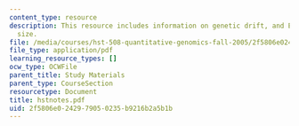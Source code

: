 ```yaml
---
content_type: resource
description: This resource includes information on genetic drift, and Effective population
  size.
file: /media/courses/hst-508-quantitative-genomics-fall-2005/2f5806e0242979050235b9216b2a5b1b_hstnotes.pdf
file_type: application/pdf
learning_resource_types: []
ocw_type: OCWFile
parent_title: Study Materials
parent_type: CourseSection
resourcetype: Document
title: hstnotes.pdf
uid: 2f5806e0-2429-7905-0235-b9216b2a5b1b
---
```

